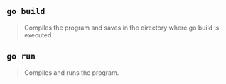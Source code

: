 ## `go build`
> Compiles the program and saves in the directory where go build is executed.

## `go run`
> Compiles and runs the program.

